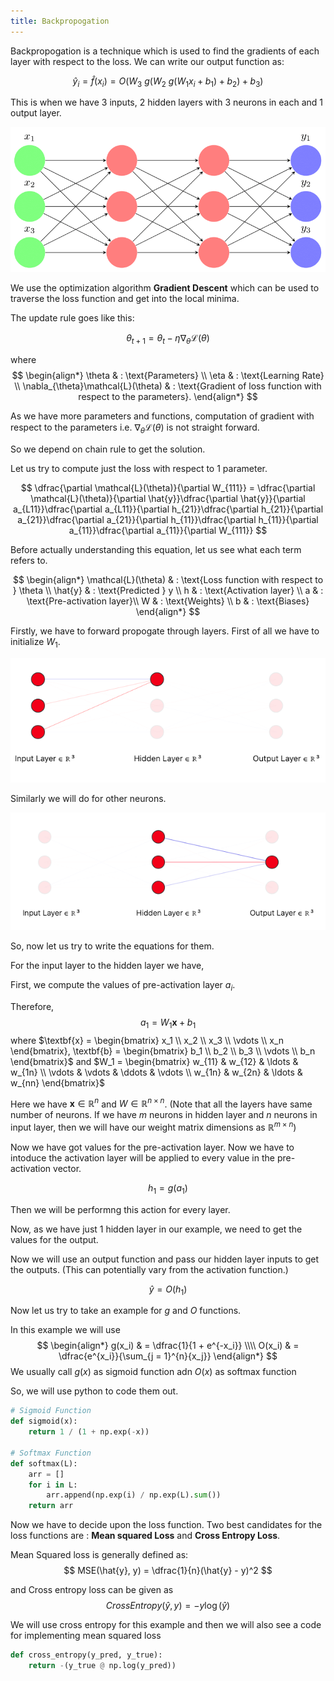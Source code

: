 ```yaml
---
title: Backpropogation
---
```


Backpropogation is a technique which is used to find the gradients of each layer with respect to the loss. We can write our output function as:

$$
\hat{y}_i = \hat{f}(x_i) = O(W_3 \ g(W_2 \ g(W_1 x_i + b_1) + b_2) + b_3)
$$

This is when we have 3 inputs, 2 hidden layers with 3 neurons in each and 1 output layer.

![Example Feed Forward Neural Network](/images/Neuron-1.png)

We use the optimization algorithm **Gradient Descent** which can be used to traverse the loss function and get into the local minima.

The update rule goes like this:

$$
\theta_{t+1} = \theta_{t} - \eta \nabla_{\theta}\mathcal{L}(\theta)
$$

where
$$
\begin{align*}
\theta  &  :     \text{Parameters} \\
\eta & :  \text{Learning Rate} \\
\nabla_{\theta}\mathcal{L}(\theta) & : \text{Gradient of loss function with respect to the parameters}.
\end{align*}
$$

As we have more parameters and functions, computation of gradient with respect to the parameters i.e. $\nabla_{\theta}\mathcal{L}(\theta)$ is not straight forward.

So we depend on chain rule to get the solution.

Let us try to compute just the loss with respect to $1$ parameter.

$$
\dfrac{\partial \mathcal{L}(\theta)}{\partial W_{111}} = \dfrac{\partial \mathcal{L}(\theta)}{\partial \hat{y}}\dfrac{\partial \hat{y}}{\partial a_{L11}}\dfrac{\partial a_{L11}}{\partial h_{21}}\dfrac{\partial h_{21}}{\partial a_{21}}\dfrac{\partial a_{21}}{\partial h_{11}}\dfrac{\partial h_{11}}{\partial a_{11}}\dfrac{\partial a_{11}}{\partial W_{111}}
$$

Before actually understanding this equation, let us see what each term refers to.

$$
\begin{align*}
\mathcal{L}(\theta) & : \text{Loss function with respect to } \theta \\
\hat{y} & : \text{Predicted } y \\
h & : \text{Activation layer} \\
a & : \text{Pre-activation layer}\\
W & : \text{Weights} \\
b & : \text{Biases}
\end{align*}
$$

Firstly, we have to forward propogate through layers. First of all we have to initialize $W_1$. 

![Input Layer to First Hidden Layer](/images/Weights1.png)

Similarly we will do for other neurons.

![First Layer to Output Layer](/images/Weights2.png)

So, now let us try to write the equations for them.

For the input layer to the hidden layer we have,

First, we compute the values of pre-activation layer $a_i$. 

Therefore, 
$$
a_1 = W_1  \textbf{x} + b_1
$$
where $\textbf{x} = \begin{bmatrix} x_1 \\ x_2 \\ x_3 \\ \vdots \\ x_n \end{bmatrix}, \textbf{b} = \begin{bmatrix} b_1 \\ b_2 \\ b_3 \\ \vdots \\ b_n \end{bmatrix}$ and $W_1 = \begin{bmatrix} w_{11} & w_{12} & \ldots & w_{1n} \\ \vdots & \vdots & \ddots & \vdots \\ w_{1n} & w_{2n} & \ldots & w_{nn}  \end{bmatrix}$

Here we have $\textbf{x} \in \mathbb{R}^n$ and $W \in \mathbb{R}^{n \times n}$. (Note that all the layers have same number of neurons. If we have $m$ neurons in hidden layer and $n$ neurons in input layer, then we will have our weight matrix dimensions as $\mathbb{R}^{m \times n}$)

Now we have got values for the pre-activation layer. Now we have to intoduce the activation layer will be applied to every value in the pre-activation vector.

$$
h_1 = g(a_1)
$$

Then we will be performng this action for every layer.

Now, as we have just 1 hidden layer in our example, we need to get the values for the output. 

Now we will use an output function and pass our hidden layer inputs to get the outputs. (This can potentially vary from the activation function.)

$$
\hat{y} = O(h_1)
$$

Now let us try to take an example for $g$ and $O$ functions.

In this example we will use
$$
\begin{align*}
g(x_i) & = \dfrac{1}{1 + e^{-x_i}} \\\\
O(x_i) & = \dfrac{e^{x_i}}{\sum_{j = 1}^{n}{x_j}}
\end{align*}
$$
We usually call $g(x)$ as sigmoid function adn $O(x)$ as softmax function

So, we will use python to code them out.

```python
# Sigmoid Function
def sigmoid(x):
    return 1 / (1 + np.exp(-x))

# Softmax Function
def softmax(L):
    arr = []
    for i in L:
        arr.append(np.exp(i) / np.exp(L).sum())
    return arr
```

Now we have to decide upon the loss function. 
Two best candidates for the loss functions are : **Mean squared Loss** and **Cross Entropy Loss**. 

Mean Squared loss is generally defined as:
$$
MSE(\hat{y}, y)  = \dfrac{1}{n}(\hat{y} - y)^2
$$

and Cross entropy loss can be given as
$$
CrossEntropy(\hat{y}, y) = -y\log(\hat{y})
$$


We will use cross entropy for this example and then we will also see a code for implementing mean squared loss

```python
def cross_entropy(y_pred, y_true):
    return -(y_true @ np.log(y_pred))
```
